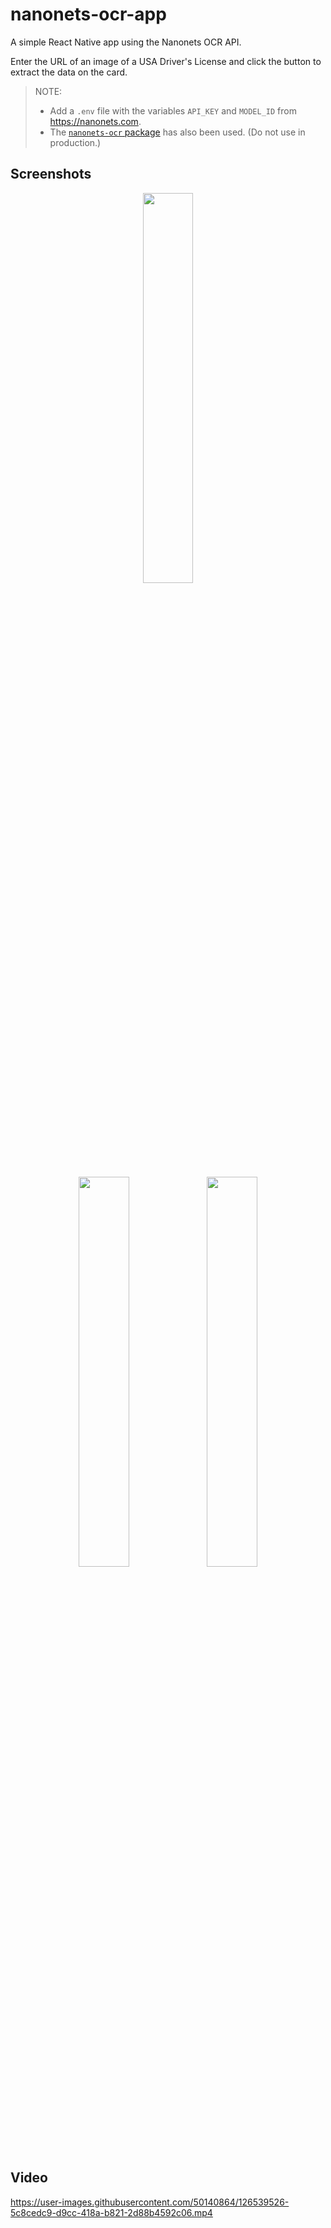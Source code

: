 # nanonets-ocr-app

A simple React Native app using the Nanonets OCR API.

Enter the URL of an image of a USA Driver's License and click the button to extract the data on the card.

> NOTE:
>
> -   Add a `.env` file with the variables `API_KEY` and `MODEL_ID` from https://nanonets.com.
> -   The [`nanonets-ocr` package](https://github.com/HarshKapadia2/nanonets-ocr) has also been used. (Do not use in production.)

## Screenshots

<p align="center">
  <img src="https://user-images.githubusercontent.com/50140864/126453445-cf36b7c0-55d5-431a-bf89-78933e6fb4c4.jpg" width="40%" />
</p>

<p align="center">
  <img src="https://user-images.githubusercontent.com/50140864/126539208-e2af1b31-7860-488c-a26b-bc2ce23b0035.jpg" width="40%" /> <img src="https://user-images.githubusercontent.com/50140864/126539206-f314ad82-cb9b-4050-aaa5-38cb94fd648f.jpg" width="40%" />
</p>

## Video

https://user-images.githubusercontent.com/50140864/126539526-5c8cedc9-d9cc-418a-b821-2d88b4592c06.mp4
